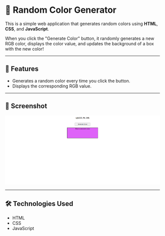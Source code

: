 # 🎨 Random Color Generator

This is a simple web application that generates random colors using **HTML**, **CSS**, and **JavaScript**.

When you click the "Generate Color" button, it randomly generates a new RGB color, displays the color value, and updates the background of a box with the new color!

---

## 🚀 Features

- Generates a random color every time you click the button.
- Displays the corresponding RGB value.

---

## 📸 Screenshot

![Random Color Generator Screenshot](Screenshot.png)

---

## 🛠️ Technologies Used

- HTML
- CSS
- JavaScript 


